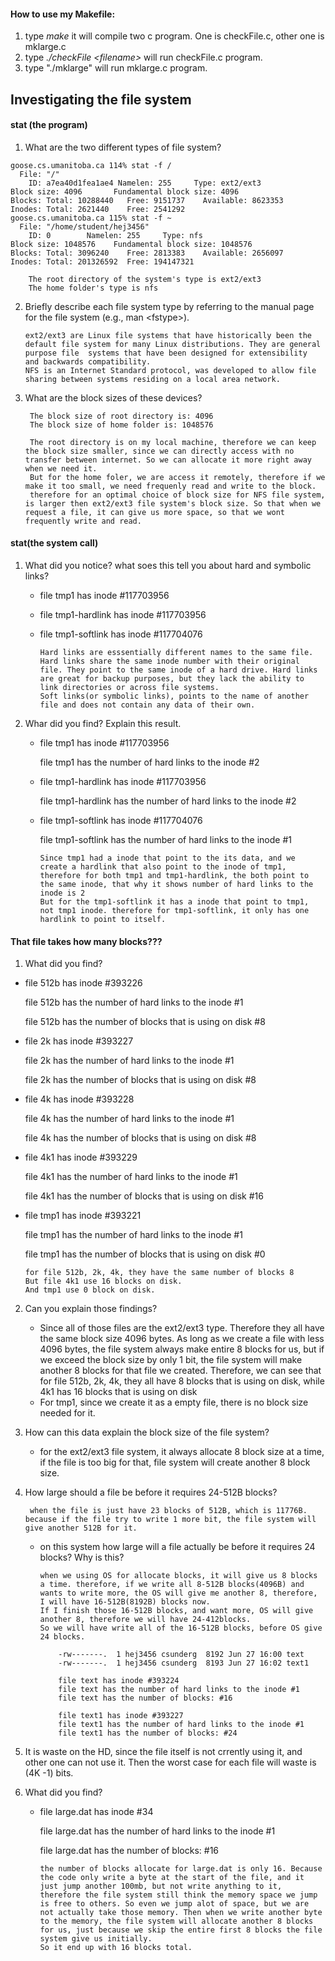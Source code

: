 #### How to use my Makefile:
1. type *make*  it will compile two c program. One is checkFile.c, other one is mklarge.c
2. type *./checkFile \<filename\>* will run  checkFile.c program.
3. type "./mklarge" will run mklarge.c program.

## Investigating the file system

#### stat (the program)
1. What are the two different types of file system?
```
goose.cs.umanitoba.ca 114% stat -f /
  File: "/"
    ID: a7ea40d1fea1ae4 Namelen: 255     Type: ext2/ext3
Block size: 4096       Fundamental block size: 4096
Blocks: Total: 10288440   Free: 9151737    Available: 8623353
Inodes: Total: 2621440    Free: 2541292
goose.cs.umanitoba.ca 115% stat -f ~
  File: "/home/student/hej3456"
    ID: 0        Namelen: 255     Type: nfs
Block size: 1048576    Fundamental block size: 1048576
Blocks: Total: 3096240    Free: 2813383    Available: 2656097
Inodes: Total: 201326592  Free: 194147321
```
        The root directory of the system's type is ext2/ext3
        The home folder's type is nfs

2. Briefly describe each file system type by referring to the manual page for the file system (e.g., man \<fstype\>).

       ext2/ext3 are Linux file systems that have historically been the default file system for many Linux distributions. They are general purpose file  systems that have been designed for extensibility  and backwards compatibility.
       NFS is an Internet Standard protocol, was developed to allow file sharing between systems residing on a local area network.

3. What are the block sizes of these devices?
        
        The block size of root directory is: 4096
        The block size of home folder is: 1048576

        The root directory is on my local machine, therefore we can keep the block size smaller, since we can directly access with no transfer between internet. So we can allocate it more right away when we need it.
        But for the home foler, we are access it remotely, therefore if we make it too small, we need frequenly read and write to the block.
        therefore for an optimal choice of block size for NFS file system, is larger then ext2/ext3 file system's block size. So that when we request a file, it can give us more space, so that we wont frequently write and read.

#### stat(the system call)

1. What did you notice? what soes this tell you about hard and symbolic links?

    - file tmp1 has inode #117703956
    - file tmp1-hardlink has inode #117703956
    - file tmp1-softlink has inode #117704076

          Hard links are esssentially different names to the same file. Hard links share the same inode number with their original file. They point to the same inode of a hard drive. Hard links are great for backup purposes, but they lack the ability to link directories or across file systems.
          Soft links(or symbolic links), points to the name of another file and does not contain any data of their own.

2. Whar did you find? Explain this result.
    
    - file tmp1 has inode #117703956
      
      file tmp1 has the number of hard links to the inode #2
    - file tmp1-hardlink has inode #117703956

      file tmp1-hardlink has the number of hard links to the inode #2
    - file tmp1-softlink has inode #117704076

      file tmp1-softlink has the number of hard links to the inode #1
    
          Since tmp1 had a inode that point to the its data, and we create a hardlink that also point to the inode of tmp1, therefore for both tmp1 and tmp1-hardlink, the both point to the same inode, that why it shows number of hard links to the inode is 2
          But for the tmp1-softlink it has a inode that point to tmp1, not tmp1 inode. therefore for tmp1-softlink, it only has one hardlink to point to itself.


#### That file takes how many blocks???

1. What did you find?

  - file 512b has inode #393226

    file 512b has the number of hard links to the inode #1
    
    file 512b has the number of blocks that is using on disk #8
  - file 2k has inode #393227
    
    file 2k has the number of hard links to the inode #1
    
    file 2k has the number of blocks that is using on disk #8
  - file 4k has inode #393228
    
    file 4k has the number of hard links to the inode #1
    
    file 4k has the number of blocks that is using on disk #8
  - file 4k1 has inode #393229
    
    file 4k1 has the number of hard links to the inode #1
    
    file 4k1 has the number of blocks that is using on disk #16
  - file tmp1 has inode #393221
    
    file tmp1 has the number of hard links to the inode #1
    
    file tmp1 has the number of blocks that is using on disk #0

        for file 512b, 2k, 4k, they have the same number of blocks 8
        But file 4k1 use 16 blocks on disk.
        And tmp1 use 0 block on disk.

2. Can you explain those findings?

    - Since all of those files are the ext2/ext3 type. Therefore they all have the same block size 4096 bytes. As long as we create a file with less 4096 bytes, the file system always make entire 8 blocks for us, but if we exceed the block size by only 1 bit, the file system will make another 8 blocks for that file we created.
    Therefore, we can see that for file 512b, 2k, 4k, they all have 8 blocks that is using on disk, while 4k1 has 16 blocks that is using on disk
    - For tmp1, since we create it as a empty file, there is no block size needed for it.

3. How can this data explain the block size of the file system?
    
    - for the ext2/ext3 file system, it always allocate 8 block size at a time, if the file is too big for that, file system will create another 8 block size.

4. How large should a file be before it requires 24-512B blocks?

        when the file is just have 23 blocks of 512B, which is 11776B. because if the file try to write 1 more bit, the file system will give another 512B for it.

    - on this system how large will a file actually be before it requires 24 blocks? Why is this?

          when we using OS for allocate blocks, it will give us 8 blocks a time. therefore, if we write all 8-512B blocks(4096B) and wants to write more, the OS will give me another 8, therefore, I will have 16-512B(8192B) blocks now.
          If I finish those 16-512B blocks, and want more, OS will give another 8, therefore we will have 24-412blocks.
          So we will have write all of the 16-512B blocks, before OS give 24 blocks.

              -rw-------.  1 hej3456 csunderg  8192 Jun 27 16:00 text
              -rw-------.  1 hej3456 csunderg  8193 Jun 27 16:02 text1  

              file text has inode #393224
              file text has the number of hard links to the inode #1
              file text has the number of blocks: #16

              file text1 has inode #393227
              file text1 has the number of hard links to the inode #1
              file text1 has the number of blocks: #24




5. It is waste on the HD, since the file itself is not crrently using it, and other one can not use it. Then the worst case for each file will waste is (4K -1) bits.

6. What did you find?
    
    - file large.dat has inode #34

      file large.dat has the number of hard links to the inode #1
      
      file large.dat has the number of blocks: #16

          the number of blocks allocate for large.dat is only 16. Because the code only write a byte at the start of the file, and it just jump another 100mb, but not write anything to it, therefore the file system still think the memory space we jump is free to others. So even we jump alot of space, but we are not actually take those memory. Then when we write another byte to the memory, the file system will allocate another 8 blocks for us, just because we skip the entire first 8 blocks the file system give us initially.
          So it end up with 16 blocks total.